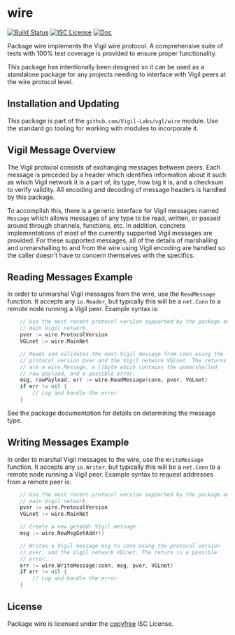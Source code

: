 wire
====

[![Build Status](https://github.com/Vigil-Labs/vgl/workflows/Build%20and%20Test/badge.svg)](https://github.com/Vigil-Labs/vgl/actions)
[![ISC License](https://img.shields.io/badge/license-ISC-blue.svg)](http://copyfree.org)
[![Doc](https://img.shields.io/badge/doc-reference-blue.svg)](https://pkg.go.dev/github.com/Vigil-Labs/vgl/wire)

Package wire implements the Vigil wire protocol. A comprehensive suite of
tests with 100% test coverage is provided to ensure proper functionality.

This package has intentionally been designed so it can be used as a standalone
package for any projects needing to interface with Vigil peers at the wire
protocol level.

## Installation and Updating

This package is part of the `github.com/Vigil-Labs/vgl/wire` module. Use the
standard go tooling for working with modules to incorporate it.

## Vigil Message Overview

The Vigil protocol consists of exchanging messages between peers. Each message
is preceded by a header which identifies information about it such as which
Vigil network it is a part of, its type, how big it is, and a checksum to
verify validity. All encoding and decoding of message headers is handled by this
package.

To accomplish this, there is a generic interface for Vigil messages named
`Message` which allows messages of any type to be read, written, or passed
around through channels, functions, etc. In addition, concrete implementations
of most of the currently supported Vigil messages are provided. For these
supported messages, all of the details of marshalling and unmarshalling to and
from the wire using Vigil encoding are handled so the caller doesn't have to
concern themselves with the specifics.

## Reading Messages Example

In order to unmarshal Vigil messages from the wire, use the `ReadMessage`
function. It accepts any `io.Reader`, but typically this will be a `net.Conn`
to a remote node running a Vigil peer. Example syntax is:

```Go
	// Use the most recent protocol version supported by the package and the
	// main Vigil network.
	pver := wire.ProtocolVersion
	VGLnet := wire.MainNet

	// Reads and validates the next Vigil message from conn using the
	// protocol version pver and the Vigil network VGLnet. The returns
	// are a wire.Message, a []byte which contains the unmarshalled
	// raw payload, and a possible error.
	msg, rawPayload, err := wire.ReadMessage(conn, pver, VGLnet)
	if err != nil {
		// Log and handle the error
	}
```

See the package documentation for details on determining the message type.

## Writing Messages Example

In order to marshal Vigil messages to the wire, use the `WriteMessage`
function. It accepts any `io.Writer`, but typically this will be a `net.Conn`
to a remote node running a Vigil peer. Example syntax to request addresses
from a remote peer is:

```Go
	// Use the most recent protocol version supported by the package and the
	// main Vigil network.
	pver := wire.ProtocolVersion
	VGLnet := wire.MainNet

	// Create a new getaddr Vigil message.
	msg := wire.NewMsgGetAddr()

	// Writes a Vigil message msg to conn using the protocol version
	// pver, and the Vigil network VGLnet. The return is a possible
	// error.
	err := wire.WriteMessage(conn, msg, pver, VGLnet)
	if err != nil {
		// Log and handle the error
	}
```

## License

Package wire is licensed under the [copyfree](http://copyfree.org) ISC
License.




